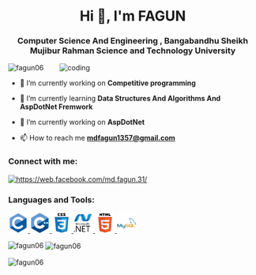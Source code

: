 <h1 align="center">Hi 👋, I'm FAGUN</h1>
<h3 align="center">Computer Science And Engineering , Bangabandhu Sheikh Mujibur Rahman Science and Technology University</h3>
<img align="right" alt="coding" width="400" src="https://cdn.dribbble.com/users/926537/screenshots/4502924/python-2.gif">
<p align="left"> <img src="https://komarev.com/ghpvc/?username=fagun06&label=Profile%20views&color=0e75b6&style=flat" alt="fagun06" /> </p>

- 🔭 I’m currently working on **Competitive programming**

- 🌱 I’m currently learning **Data Structures And Algorithms And AspDotNet Fremwork**

- 🔭 I’m currently working on **AspDotNet**

- 📫 How to reach me **mdfagun1357@gmail.com**

<h3 align="left">Connect with me:</h3>
<p align="left">
<a href="https://fb.com/https://web.facebook.com/md.fagun.31/" target="blank"><img align="center" src="https://raw.githubusercontent.com/rahuldkjain/github-profile-readme-generator/master/src/images/icons/Social/facebook.svg" alt="https://web.facebook.com/md.fagun.31/" height="30" width="40" /></a>
</p>

<h3 align="left">Languages and Tools:</h3>
<p align="left"> <a href="https://www.cprogramming.com/" target="_blank" rel="noreferrer"> <img src="https://raw.githubusercontent.com/devicons/devicon/master/icons/c/c-original.svg" alt="c" width="40" height="40"/> </a> <a href="https://www.w3schools.com/cpp/" target="_blank" rel="noreferrer"> <img src="https://raw.githubusercontent.com/devicons/devicon/master/icons/cplusplus/cplusplus-original.svg" alt="cplusplus" width="40" height="40"/> </a> <a href="https://www.w3schools.com/css/" target="_blank" rel="noreferrer"> <img src="https://raw.githubusercontent.com/devicons/devicon/master/icons/css3/css3-original-wordmark.svg" alt="css3" width="40" height="40"/> </a> <a href="https://dotnet.microsoft.com/" target="_blank" rel="noreferrer"> <img src="https://raw.githubusercontent.com/devicons/devicon/master/icons/dot-net/dot-net-original-wordmark.svg" alt="dotnet" width="40" height="40"/> </a> <a href="https://www.w3.org/html/" target="_blank" rel="noreferrer"> <img src="https://raw.githubusercontent.com/devicons/devicon/master/icons/html5/html5-original-wordmark.svg" alt="html5" width="40" height="40"/> </a> <a href="https://www.mysql.com/" target="_blank" rel="noreferrer"> <img src="https://raw.githubusercontent.com/devicons/devicon/master/icons/mysql/mysql-original-wordmark.svg" alt="mysql" width="40" height="40"/> </a> </p>

<p><img align="left" src="https://github-readme-stats.vercel.app/api/top-langs?username=fagun06&show_icons=true&locale=en&layout=compact" alt="fagun06" /></p>

<p>&nbsp;<img align="center" src="https://github-readme-stats.vercel.app/api?username=fagun06&show_icons=true&locale=en" alt="fagun06" /></p>

<p><img align="center" src="https://github-readme-streak-stats.herokuapp.com/?user=fagun06&" alt="fagun06" /></p>
